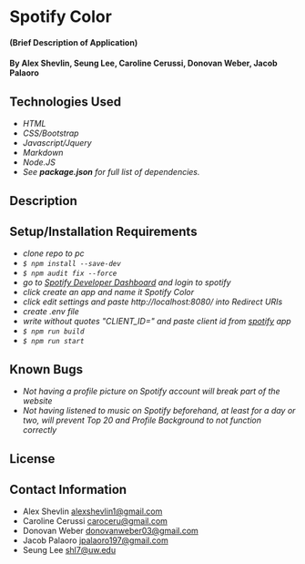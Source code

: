 # Spotify Color 

#### (Brief Description of Application)

#### By Alex Shevlin, Seung Lee, Caroline Cerussi, Donovan Weber, Jacob Palaoro

## Technologies Used

* _HTML_
* _CSS/Bootstrap_
* _Javascript/Jquery_
* _Markdown_
* _Node.JS_
* _See **package.json** for full list of dependencies._

## Description

## Setup/Installation Requirements

* _clone repo to pc_
* _`$ npm install --save-dev`_
* _`$ npm audit fix --force`_
* _go to [Spotify Developer Dashboard](https://developer.spotify.com/dashboard) and login to spotify_
* _click create an app and name it Spotify Color_
* _click edit settings and paste http://localhost:8080/ into Redirect URIs_
* _create .env file_
* _write without quotes "CLIENT_ID=" and paste client id from [spotify](https://developer.spotify.com/dashboard) app_
* _`$ npm run build`_
* _`$ npm run start`_

## Known Bugs

* _Not having a profile picture on Spotify account will break part of the website_
* _Not having listened to music on Spotify beforehand, at least for a day or two, will prevent Top 20 and Profile Background to not function correctly_

## License

## Contact Information

* Alex Shevlin <alexshevlin1@gmail.com>
* Caroline Cerussi <caroceru@gmail.com>
* Donovan Weber <donovanweber03@gmail.com>
* Jacob Palaoro <jpalaoro197@gmail.com>
* Seung Lee <shl7@uw.edu>